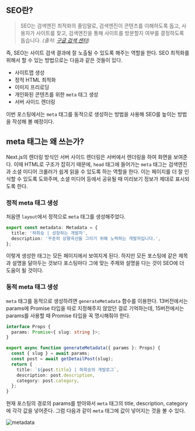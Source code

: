 ## SEO란?

> SEO는 검색엔진 최적화의 줄임말로, 검색엔진이 콘텐츠를 이해하도록 돕고, 사용자가 사이트를 찾고, 검색엔진을 통해 사이트를 방문할지 여부를 결정하도록 돕습니다.
> _(출처: [구글 검색 센터](https://developers.google.com/search/docs/fundamentals/seo-starter-guide?hl=ko))_

즉, SEO는 사이트 검색 결과에 잘 노출될 수 있도록 해주는 역할을 한다. SEO 최적화를 위해서 할 수 있는 방법으로는 다음과 같은 것들이 있다.

- 사이트맵 생성
- 정적 HTML 최적화
- 이미지 프리로딩
- 개인화된 콘텐츠를 위한 `meta` 태그 생성
- 서버 사이드 렌더링

이번 포스팅에서는 `meta` 태그를 동적으로 생성하는 방법을 사용해 SEO를 높이는 방법을 작성해 볼 예정이다.

## meta 태그는 왜 쓰는가?

Next.js의 렌더링 방식인 서버 사이드 렌더링은 서버에서 렌더링을 하여 화면을 보여준다. 이때 HTML로 구조가 잡히기 때문에, `head` 태그에 들어가는 `meta` 태그는 검색엔진과 소셜 미디어 크롤러가 쉽게 읽을 수 있도록 하는 역할을 한다. 이는 페이지를 더 잘 인식할 수 있도록 도와주며, 소셜 미디어 등에서 공유될 때 미리보기 정보가 제대로 표시되도록 한다.

### 정적 meta 태그 생성

처음엔 `layout`에서 정적으로 `meta` 태그를 생성해주었다.

```typescript
export const metadata: Metadata = {
  title: '하희승 | 성장하는 개발자',
  description: '꾸준히 상향곡선을 그리기 위해 노력하는 개발자입니다.',
};
```

이렇게 생성한 태그는 모든 페이지에서 보여지게 된다. 하지만 모든 포스팅에 같은 제목과 설명을 달아두는 것보다 포스팅마다 그에 맞는 주제와 설명을 다는 것이 SEO에 더 도움이 될 것이다.

### 동적 meta 태그 생성

`meta` 태그를 동적으로 생성하려면 `generateMetadata` 함수를 이용한다. 13버전에서는 params에 Promise 타입을 따로 지정해주지 않았던 걸로 기억하는데, 15버전에서는 params를 사용할 때 Promise 타입을 꼭 명시해줘야 한다.

```typescript
interface Props {
  params: Promise<{ slug: string }>;
}

export async function generateMetadata({ params }: Props) {
  const { slug } = await params;
  const post = await getDetailPost(slug);
  return {
    title: `${post.title} | 하희승의 개발로그`,
    description: post.description,
    category: post.category,
  };
}
```

현재 포스팅의 경로의 params를 받아와서 `meta` 태그의 title, description, category에 각각 값을 넣어준다. 그럼 다음과 같이 `meta` 태그에 값이 넣어지는 것을 볼 수 있다.

![metadata](/images/posts/lets-make-blog-04/metadata.png)
